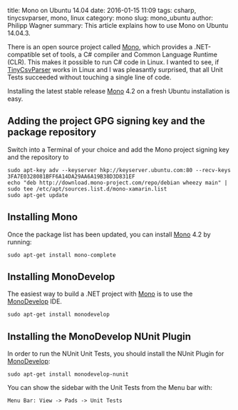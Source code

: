 ﻿title: Mono on Ubuntu 14.04
date: 2016-01-15 11:09
tags: csharp, tinycsvparser, mono, linux
category: mono
slug: mono_ubuntu
author: Philipp Wagner
summary: This article explains how to use Mono on Ubuntu 14.04.3.

[MIT License]: https://opensource.org/licenses/MIT
[JTinyCsvParser]: https://github.com/bytefish/JTinyCsvParser
[TinyCsvParser]: https://github.com/bytefish/TinyCsvParser
[Parallel Streams]: https://docs.oracle.com/javase/tutorial/collections/streams/parallelism.html
[Ubuntu]: http://www.ubuntu.com/
[Mono]: http://www.mono-project.com/
[MonoDevelop]: http://www.monodevelop.com/

There is an open source project called [Mono], which provides a .NET-compatible set of tools, a C# compiler and Common Language Runtime (CLR).
This makes it possible to run C# code in Linux. I wanted to see, if [TinyCsvParser] works in Linux and I was pleasantly surprised, that all 
Unit Tests succeeded without touching a single line of code.

Installing the latest stable release [Mono] 4.2 on a fresh Ubuntu installation is easy.

## Adding the project GPG signing key and the package repository ##

Switch into a Terminal of your choice and add the Mono project signing key and the repository to 

```
sudo apt-key adv --keyserver hkp://keyserver.ubuntu.com:80 --recv-keys 3FA7E0328081BFF6A14DA29AA6A19B38D3D831EF
echo "deb http://download.mono-project.com/repo/debian wheezy main" | sudo tee /etc/apt/sources.list.d/mono-xamarin.list
sudo apt-get update
```

## Installing Mono ##

Once the package list has been updated, you can install [Mono] 4.2 by running:

```
sudo apt-get install mono-complete
```

## Installing MonoDevelop ##

The easiest way to build a .NET project with [Mono] is to use the [MonoDevelop] IDE.

```
sudo apt-get install monodevelop
```

## Installing the MonoDevelop NUnit Plugin ##

In order to run the NUnit Unit Tests, you should install the NUnit Plugin for [MonoDevelop]:

```
sudo apt-get install monodevelop-nunit
```

You can show the sidebar with the Unit Tests from the Menu bar with:

```
Menu Bar: View -> Pads -> Unit Tests
```
